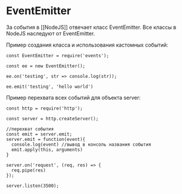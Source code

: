 # EventEmitter

За события в [[NodeJS]] отвечает класс EventEmitter. Все классы в NodeJS наследуют от EventEmitter.

Пример создания класса и использования кастомных событий:
```
const EventEmitter = require('events');

const ee = new EventEmitter();

ee.on('testing', str => console.log(str));

ee.emit('testing', 'hello world')
```

Пример перехвата всех событий для объекта server:
```
const http = require('http');

const server = http.createServer();

//перехват события
const emit = server.emit;
server.emit = function(event){
  console.log(event) //вывод в консоль названия события
  emit.apply(this, arguments)
}

server.on('request', (req, res) => {
  req.pipe(res)
});

server.listen(3500);
```